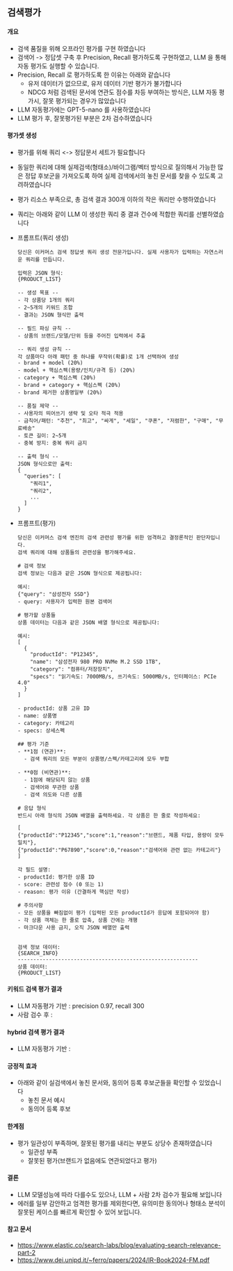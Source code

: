 ## 검색평가

#### 개요
- 검색 품질을 위해 오프라인 평가를 구현 하였습니다
- 검색어 -> 정답셋 구축 후 Precision, Recall 평가하도록 구현하였고, LLM 을 통해 자동 평가도 실행할 수 있습니다.
- Precision, Recall 로 평가하도록 한 이유는 아래와 같습니다
  - 유저 데이터가 없으므로, 유저 데이터 기반 평가가 불가합니다
  - NDCG 처럼 검색된 문서에 연관도 점수를 차등 부여하는 방식은, LLM 자동 평가시, 잘못 평가되는 경우가 많았습니다
- LLM 자동평가에는 GPT-5-nano 를 사용하였습니다
- LLM 평가 후, 잘못평가된 부분은 2차 검수하였습니다

#### 평가셋 생성
- 평가를 위해 쿼리 <-> 정답문서 세트가 필요합니다
- 동일한 쿼리에 대해 실제검색(형태소)/바이그램/벡터 방식으로 질의해서 가능한 많은 정답 후보군을 가져오도록 하여 실제 검색에서의 놓친 문서를 찾을 수 있도록 고려하였습니다
- 평가 리소스 부족으로, 총 검색 결과 300개 이하의 작은 쿼리만 수행하였습니다
- 쿼리는 아래와 같이 LLM 이 생성한 쿼리 중 결과 건수에 적합한 쿼리를 선별하였습니다
  
- 프롬프트(쿼리 생성)
  ```
  당신은 이커머스 검색 정답셋 쿼리 생성 전문가입니다. 실제 사용자가 입력하는 자연스러운 쿼리를 만듭니다.

  입력은 JSON 형식:
  {PRODUCT_LIST}

  -- 생성 목표 --
  - 각 상품당 1개의 쿼리
  - 2~5개의 키워드 조합
  - 결과는 JSON 형식만 출력

  -- 필드 파싱 규칙 --
  - 상품의 브랜드/모델/단위 등을 주어진 입력에서 추출

  -- 쿼리 생성 규칙 --
  각 상품마다 아래 패턴 중 하나를 무작위(확률)로 1개 선택하여 생성
  - brand + model (20%)
  - model + 핵심스펙(용량/인치/규격 등) (20%)
  - category + 핵심스펙 (20%)
  - brand + category + 핵심스펙 (20%)
  - brand 제거한 상품명일부 (20%)

  -- 품질 제약 --
  - 사용자의 띄어쓰기 생략 및 오타 적극 적용
  - 금칙어/패턴: "추천", "최고", "싸게", "세일", "쿠폰", "저렴한", "구매", "무료배송"
  - 토큰 길이: 2~5개
  - 중복 방지: 중복 쿼리 금지

  -- 출력 형식 --
  JSON 형식으로만 출력:
  {
    "queries": [
      "쿼리1",
      "쿼리2",
      ...
    ]
  }
  ```
- 프롬프트(평가)
  ```
  당신은 이커머스 검색 엔진의 검색 관련성 평가를 위한 엄격하고 결정론적인 판단자입니다.
  검색 쿼리에 대해 상품들의 관련성을 평가해주세요.

  # 검색 정보
  검색 정보는 다음과 같은 JSON 형식으로 제공됩니다:

  예시:
  {"query": "삼성전자 SSD"}
  - query: 사용자가 입력한 원본 검색어

  # 평가할 상품들
  상품 데이터는 다음과 같은 JSON 배열 형식으로 제공됩니다:

  예시:
  [
    {
      "productId": "P12345",
      "name": "삼성전자 980 PRO NVMe M.2 SSD 1TB",
      "category": "컴퓨터/저장장치",
      "specs": "읽기속도: 7000MB/s, 쓰기속도: 5000MB/s, 인터페이스: PCIe 4.0"
    }
  ]

  - productId: 상품 고유 ID
  - name: 상품명
  - category: 카테고리
  - specs: 상세스펙

  ## 평가 기준
  - **1점 (연관)**: 
    - 검색 쿼리의 모든 부분이 상품명/스펙/카테고리에 모두 부합
    
  - **0점 (비연관)**: 
    - 1점에 해당되지 않는 상품
    - 검색어와 무관한 상품
    - 검색 의도와 다른 상품

  # 응답 형식
  반드시 아래 형식의 JSON 배열을 출력하세요. 각 상품은 한 줄로 작성하세요:

  [
  {"productId":"P12345","score":1,"reason":"브랜드, 제품 타입, 용량이 모두 일치"},
  {"productId":"P67890","score":0,"reason":"검색어와 관련 없는 카테고리"}
  ]

  각 필드 설명:
  - productId: 평가한 상품 ID
  - score: 관련성 점수 (0 또는 1)
  - reason: 평가 이유 (간결하게 핵심만 작성)

  # 주의사항
  - 모든 상품을 빠짐없이 평가 (입력된 모든 productId가 응답에 포함되어야 함)
  - 각 상품 객체는 한 줄로 압축, 상품 간에는 개행
  - 마크다운 사용 금지, 오직 JSON 배열만 출력


  검색 정보 데이터:
  {SEARCH_INFO}
  ----------------------------------------------------------
  상품 데이터:
  {PRODUCT_LIST}
  ```

#### 키워드 검색 평가 결과
- LLM 자동평가 기반 : precision 0.97, recall 300
- 사람 검수 후 : 
#### hybrid 검색 평가 결과
- LLM 자동평가 기반 : 

#### 긍정적 효과
- 아래와 같이 실검색에서 놓친 문서와, 동의어 등록 후보군들을 확인할 수 있었습니다
  - 놓친 문서 예시
  - 동의어 등록 후보   

#### 한계점
- 평가 일관성이 부족하며, 잘못된 평가를 내리는 부분도 상당수 존재하였습니다
  - 일관성 부족
  - 잘못된 평가(브랜드가 없음에도 연관되었다고 평가)

#### 결론
- LLM 모델성능에 따라 다를수도 있으나, LLM + 사람 2차 검수가 필요해 보입니다
- 에러를 일부 감안하고 엄격한 평가를 제외한다면, 유의미한 동의어나 형태소 분석이 잘못된 케이스를 빠르게 확인할 수 있어 보입니다. 


#### 참고 문서
  - https://www.elastic.co/search-labs/blog/evaluating-search-relevance-part-2
  - https://www.dei.unipd.it/~ferro/papers/2024/IR-Book2024-FM.pdf